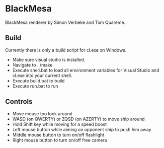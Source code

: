 # BlackMesa

BlackMesa renderer by Simon Verbeke and Tom Quareme.

## Build

Currently there is only a build script for cl.exe on Windows.

- Make sure visual studio is installed.
- Navigate to ../make
- Execute shell.bat to load all environment variables for Visual Studio and cl.exe into your current shell.
- Execute build.bat to build
- Execute run.bat to run

## Controls

* Move mouse too look around
* WASD (on QWERTY) or ZQSD (on AZERTY) to move ship around
* Hold Shift key while moving for a speed boost
* Left mouse button while aiming on opponent ship to push him away
* Middle mouse button to turn on/off flashlight
* Right mouse button to turn on/off free camera

